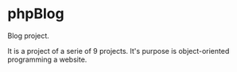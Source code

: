 # phpBlog
Blog project. 

It is a project of a serie of 9 projects.
It's purpose is object-oriented programming a website.

